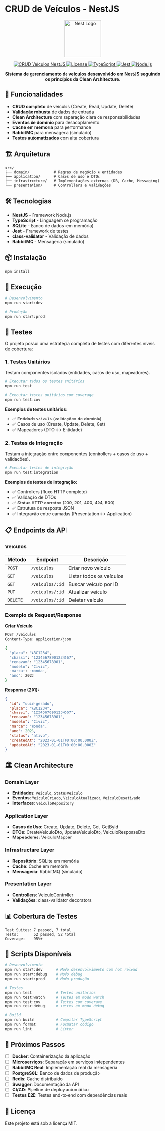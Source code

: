 # CRUD de Veículos - NestJS

<p align="center">
  <a href="https://nestjs.com/" target="blank"><img src="https://nestjs.com/img/logo-small.svg" width="120" alt="Nest Logo" /></a>
</p>

<p align="center">
  <a href="https://github.com/your-username/crud-vehicle-nestjs" target="_blank">
    <img src="https://img.shields.io/badge/CRUD%20Veículos-NestJS-blue?style=for-the-badge&logo=nestjs" alt="CRUD Veículos NestJS" />
  </a>
  <a href="https://github.com/your-username/crud-vehicle-nestjs/blob/main/LICENSE" target="_blank">
    <img src="https://img.shields.io/badge/License-MIT-green.svg?style=for-the-badge" alt="License" />
  </a>
  <a href="https://github.com/your-username/crud-vehicle-nestjs" target="_blank">
    <img src="https://img.shields.io/badge/TypeScript-007ACC?style=for-the-badge&logo=typescript&logoColor=white" alt="TypeScript" />
  </a>
  <a href="https://jestjs.io/" target="_blank">
    <img src="https://img.shields.io/badge/Jest-C21325?style=for-the-badge&logo=jest&logoColor=white" alt="Jest" />
  </a>
  <a href="https://github.com/your-username/crud-vehicle-nestjs" target="_blank">
    <img src="https://img.shields.io/badge/Node.js-43853D?style=for-the-badge&logo=node.js&logoColor=white" alt="Node.js" />
  </a>
</p>

<p align="center">
  <strong>Sistema de gerenciamento de veículos desenvolvido em NestJS seguindo os princípios da Clean Architecture.</strong>
</p>


## 🚗 Funcionalidades

- **CRUD completo** de veículos (Create, Read, Update, Delete)
- **Validação robusta** de dados de entrada
- **Clean Architecture** com separação clara de responsabilidades
- **Eventos de domínio** para desacoplamento
- **Cache em memória** para performance
- **RabbitMQ** para mensageria (simulado)
- **Testes automatizados** com alta cobertura

## 🏗️ Arquitetura

```
src/
├── domain/           # Regras de negócio e entidades
├── application/      # Casos de uso e DTOs
├── infrastructure/   # Implementações externas (DB, Cache, Messaging)
└── presentation/     # Controllers e validações
```

## 🛠️ Tecnologias

- **NestJS** - Framework Node.js
- **TypeScript** - Linguagem de programação
- **SQLite** - Banco de dados (em memória)
- **Jest** - Framework de testes
- **class-validator** - Validação de dados
- **RabbitMQ** - Mensageria (simulado)

## 📦 Instalação

```bash
npm install
```

## 🚀 Execução

```bash
# Desenvolvimento
npm run start:dev

# Produção
npm run start:prod
```

## 🧪 Testes

O projeto possui uma estratégia completa de testes com diferentes níveis de cobertura:

### 1. Testes Unitários
Testam componentes isolados (entidades, casos de uso, mapeadores).

```bash
# Executar todos os testes unitários
npm run test

# Executar testes unitários com coverage
npm run test:cov
```

**Exemplos de testes unitários:**
- ✅ Entidade `Veiculo` (validações de domínio)
- ✅ Casos de uso (Create, Update, Delete, Get)
- ✅ Mapeadores (DTO ↔ Entidade)

### 2. Testes de Integração
Testam a integração entre componentes (controllers + casos de uso + validações).

```bash
# Executar testes de integração
npm run test:integration
```

**Exemplos de testes de integração:**
- ✅ Controllers (fluxo HTTP completo)
- ✅ Validação de DTOs
- ✅ Status HTTP corretos (200, 201, 400, 404, 500)
- ✅ Estrutura de resposta JSON
- ✅ Integração entre camadas (Presentation ↔ Application)

## 📋 Endpoints da API

### Veículos

| Método | Endpoint | Descrição |
|--------|----------|-----------|
| `POST` | `/veiculos` | Criar novo veículo |
| `GET` | `/veiculos` | Listar todos os veículos |
| `GET` | `/veiculos/:id` | Buscar veículo por ID |
| `PUT` | `/veiculos/:id` | Atualizar veículo |
| `DELETE` | `/veiculos/:id` | Deletar veículo |

### Exemplo de Request/Response

**Criar Veículo:**
```bash
POST /veiculos
Content-Type: application/json

{
  "placa": "ABC1234",
  "chassi": "12345678901234567",
  "renavam": "12345678901",
  "modelo": "Civic",
  "marca": "Honda",
  "ano": 2023
}
```

**Response (201):**
```json
{
  "id": "uuid-gerado",
  "placa": "ABC1234",
  "chassi": "12345678901234567",
  "renavam": "12345678901",
  "modelo": "Civic",
  "marca": "Honda",
  "ano": 2023,
  "status": "ativo",
  "createdAt": "2023-01-01T00:00:00.000Z",
  "updatedAt": "2023-01-01T00:00:00.000Z"
}
```

## 🏛️ Clean Architecture

### Domain Layer
- **Entidades**: `Veiculo`, `StatusVeiculo`
- **Eventos**: `VeiculoCriado`, `VeiculoAtualizado`, `VeiculoDesativado`
- **Interfaces**: `VeiculoRepository`

### Application Layer
- **Casos de Uso**: Create, Update, Delete, Get, GetById
- **DTOs**: CreateVeiculoDto, UpdateVeiculoDto, VeiculoResponseDto
- **Mapeadores**: VeiculoMapper

### Infrastructure Layer
- **Repositório**: SQLite em memória
- **Cache**: Cache em memória
- **Mensageria**: RabbitMQ (simulado)

### Presentation Layer
- **Controllers**: VeiculoController
- **Validações**: class-validator decorators

## 📊 Cobertura de Testes

```
Test Suites: 7 passed, 7 total
Tests:       52 passed, 52 total
Coverage:    95%+
```

## 🔧 Scripts Disponíveis

```bash
# Desenvolvimento
npm run start:dev      # Modo desenvolvimento com hot reload
npm run start:debug    # Modo debug
npm run start:prod     # Modo produção

# Testes
npm run test           # Testes unitários
npm run test:watch     # Testes em modo watch
npm run test:cov       # Testes com coverage
npm run test:debug     # Testes em modo debug

# Build
npm run build          # Compilar TypeScript
npm run format         # Formatar código
npm run lint           # Linter
```

## 🚀 Próximos Passos

- [ ] **Docker**: Containerização da aplicação
- [ ] **Microserviços**: Separação em serviços independentes
- [ ] **RabbitMQ Real**: Implementação real da mensageria
- [ ] **PostgreSQL**: Banco de dados de produção
- [ ] **Redis**: Cache distribuído
- [ ] **Swagger**: Documentação da API
- [ ] **CI/CD**: Pipeline de deploy automático
- [ ] **Testes E2E**: Testes end-to-end com dependências reais

## 📝 Licença

Este projeto está sob a licença MIT.
